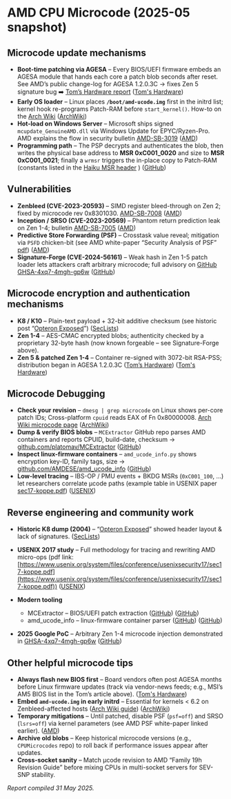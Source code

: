 # AMD CPU Microcode (2025-05 snapshot)



## Microcode update mechanisms

* **Boot-time patching via AGESA** – Every BIOS/UEFI firmware embeds an AGESA module that hands each core a patch blob seconds after reset. See AMD’s public change-log for AGESA 1.2.0.3C → fixes Zen 5 signature bug ➡️ [Tom’s Hardware report](https://www.tomshardware.com/pc-components/motherboards/amd-patches-critical-zen-5-microcode-bug-partners-deliver-new-bios-with-agesa-1-2-0-3c) ([Tom's Hardware][1])
* **Early OS loader** – Linux places **`/boot/amd-ucode.img`** first in the initrd list; kernel hook re-programs Patch-RAM before `start_kernel()`. How-to on the [Arch Wiki](https://wiki.archlinux.org/title/Microcode) ([ArchWiki][2])
* **Hot-load on Windows Server** – Microsoft ships signed `mcupdate_GenuineAMD.dll` via Windows Update for EPYC/Ryzen-Pro. AMD explains the flow in security bulletin [AMD-SB-3019](https://www.amd.com/en/resources/product-security/bulletin/amd-sb-3019.html) ([AMD][3])
* **Programming path** – The PSP decrypts and authenticates the blob, then writes the physical base address to **MSR 0xC001\_0020** and size to **MSR 0xC001\_0021**; finally a `wrmsr` triggers the in-place copy to Patch-RAM (constants listed in the [Haiku MSR header](https://github.com/haiku/haiku/blob/master/headers/private/kernel/arch/x86/arch_cpu.h) ) ([GitHub][4])



## Vulnerabilities

* **Zenbleed (CVE-2023-20593)** – SIMD register bleed-through on Zen 2; fixed by microcode rev 0x8301030. [AMD-SB-7008](https://www.amd.com/en/resources/product-security/bulletin/amd-sb-7008.html) ([AMD][5])
* **Inception / SRSO (CVE-2023-20569)** – Phantom return prediction leak on Zen 1-4; bulletin [AMD-SB-7005](https://www.amd.com/en/resources/product-security/bulletin/amd-sb-7005.html) ([AMD][6])
* **Predictive Store Forwarding (PSF)** – Crosstask value reveal; mitigation via `PSFD` chicken-bit (see AMD white-paper “Security Analysis of PSF” [pdf](https://www.amd.com/content/dam/amd/en/documents/processor-tech-docs/white-papers/security-analysis-of-amd-predictive-store-forwarding.pdf)) ([AMD][7])
* **Signature-Forge (CVE-2024-56161)** – Weak hash in Zen 1-5 patch loader lets attackers craft arbitrary microcode; full advisory on [GitHub GHSA-4xq7-4mgh-gp6w](https://github.com/google/security-research/security/advisories/GHSA-4xq7-4mgh-gp6w) ([GitHub][8])



## Microcode encryption and authentication mechanisms

* **K8 / K10** – Plain-text payload + 32-bit additive checksum (see historic post “[Opteron Exposed](https://seclists.org/interesting-people/2004/Jul/255)”) ([SecLists][9])
* **Zen 1-4** – AES-CMAC encrypted blobs; authenticity checked by a proprietary 32-byte hash (now known forgeable – see Signature-Forge above).
* **Zen 5 & patched Zen 1-4** – Container re-signed with 3072-bit RSA-PSS; distribution began in AGESA 1.2.0.3C ([Tom’s Hardware](https://www.tomshardware.com/pc-components/motherboards/amd-patches-critical-zen-5-microcode-bug-partners-deliver-new-bios-with-agesa-1-2-0-3c)) ([Tom's Hardware][1])



## Microcode Debugging

* **Check your revision** – `dmesg | grep microcode` on Linux shows per-core patch IDs; Cross-platform `cpuid` reads EAX of Fn 0x80000008. [Arch Wiki microcode page](https://wiki.archlinux.org/title/Microcode) ([ArchWiki][2])
* **Dump & verify BIOS blobs** – `MCExtractor` GitHub repo parses AMD containers and reports CPUID, build-date, checksum → [github.com/platomav/MCExtractor](https://github.com/platomav/MCExtractor) ([GitHub][10])
* **Inspect linux-firmware containers** – `amd_ucode_info.py` shows encryption key-ID, family tags, size → [github.com/AMDESE/amd\_ucode\_info](https://github.com/AMDESE/amd_ucode_info) ([GitHub][11])
* **Low-level tracing** – IBS-OP / PMU events + BKDG MSRs (`0xC001_100`, …) let researchers correlate µcode paths (example table in USENIX paper [sec17-koppe.pdf](https://www.usenix.org/system/files/conference/usenixsecurity17/sec17-koppe.pdf)) ([USENIX][12])



## Reverse engineering and community work

* **Historic K8 dump (2004)** – “[Opteron Exposed](https://seclists.org/interesting-people/2004/Jul/255)” showed header layout & lack of signatures. ([SecLists][9])
* **USENIX 2017 study** – Full methodology for tracing and rewriting AMD micro-ops (pdf link: [https://www.usenix.org/system/files/conference/usenixsecurity17/sec17-koppe.pdf](https://www.usenix.org/system/files/conference/usenixsecurity17/sec17-koppe.pdf)) ([USENIX][12])
* **Modern tooling**

  * MCExtractor – BIOS/UEFI patch extraction ([GitHub](https://github.com/platomav/MCExtractor)) ([GitHub][10])
  * amd\_ucode\_info – linux-firmware container parser ([GitHub](https://github.com/AMDESE/amd_ucode_info)) ([GitHub][11])
* **2025 Google PoC** – Arbitrary Zen 1-4 microcode injection demonstrated in [GHSA-4xq7-4mgh-gp6w](https://github.com/google/security-research/security/advisories/GHSA-4xq7-4mgh-gp6w) ([GitHub][8])



## Other helpful microcode tips

* **Always flash new BIOS first** – Board vendors often post AGESA months before Linux firmware updates (track via vendor-news feeds; e.g., MSI’s AM5 BIOS list in the Tom’s article above). ([Tom's Hardware][1])
* **Embed `amd-ucode.img` in early initrd** – Essential for kernels < 6.2 on Zenbleed-affected hosts ([Arch Wiki guide](https://wiki.archlinux.org/title/Microcode)) ([ArchWiki][2])
* **Temporary mitigations** – Until patched, disable PSF (`psf=off`) and SRSO (`lsrs=off`) via kernel parameters (see AMD PSF white-paper linked earlier). ([AMD][7])
* **Archive old blobs** – Keep historical microcode versions (e.g., `CPUMicrocodes` repo) to roll back if performance issues appear after updates.
* **Cross-socket sanity** – Match µcode revision to AMD “Family 19h Revision Guide” before mixing CPUs in multi-socket servers for SEV-SNP stability.

*Report compiled  31 May 2025.*

[1]: https://www.tomshardware.com/pc-components/motherboards/amd-patches-critical-zen-5-microcode-bug-partners-deliver-new-bios-with-agesa-1-2-0-3c?utm_source=chatgpt.com "AMD patches critical Zen 5 microcode bug - partners deliver new BIOS with AGESA 1.2.0.3C"
[2]: https://wiki.archlinux.org/title/Microcode?utm_source=chatgpt.com "Microcode - ArchWiki"
[3]: https://www.amd.com/en/resources/product-security/bulletin/amd-sb-3019.html?utm_source=chatgpt.com "AMD SEV Confidential Computing Vulnerability"
[4]: https://github.com/haiku/haiku/blob/master/headers/private/kernel/arch/x86/arch_cpu.h?utm_source=chatgpt.com "haiku/headers/private/kernel/arch/x86/arch_cpu.h at master - GitHub"
[5]: https://www.amd.com/en/resources/product-security/bulletin/amd-sb-7008.html?utm_source=chatgpt.com "Cross-Process Information Leak - AMD"
[6]: https://www.amd.com/en/resources/product-security/bulletin/amd-sb-7005.html?utm_source=chatgpt.com "Return Address Security Bulletin - AMD"
[7]: https://www.amd.com/content/dam/amd/en/documents/processor-tech-docs/white-papers/security-analysis-of-amd-predictive-store-forwarding.pdf?utm_source=chatgpt.com "[PDF] SECURITY ANALYSIS OF AMD PREDICTIVE STORE FORWARDING"
[8]: https://github.com/google/security-research/security/advisories/GHSA-4xq7-4mgh-gp6w?utm_source=chatgpt.com "AMD: Microcode Signature Verification Vulnerability - GitHub"
[9]: https://seclists.org/interesting-people/2004/Jul/255?utm_source=chatgpt.com "Opteron Exposed: Reverse Engineering AMD K8 Microcode Updates"
[10]: https://github.com/platomav/MCExtractor?utm_source=chatgpt.com "platomav/MCExtractor: Intel, AMD, VIA & Freescale Microcode ..."
[11]: https://github.com/AMDESE/amd_ucode_info?utm_source=chatgpt.com "AMDESE/amd_ucode_info: Parse and display information ... - GitHub"
[12]: https://www.usenix.org/system/files/conference/usenixsecurity17/sec17-koppe.pdf?utm_source=chatgpt.com "[PDF] Reverse Engineering x86 Processor Microcode - USENIX"
